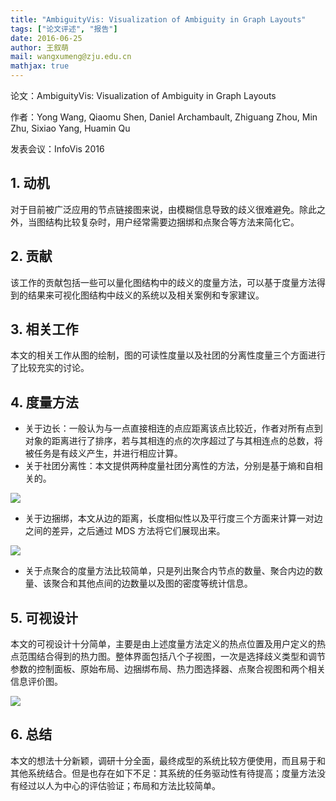 ```yaml
---
title: "AmbiguityVis: Visualization of Ambiguity in Graph Layouts"
tags: ["论文评述", "报告"]
date: 2016-06-25
author: 王叙萌
mail: wangxumeng@zju.edu.cn
mathjax: true
---
```


论文：AmbiguityVis: Visualization of Ambiguity in Graph Layouts

作者：Yong Wang, Qiaomu Shen, Daniel Archambault, Zhiguang Zhou, Min Zhu, Sixiao Yang, Huamin Qu

发表会议：InfoVis 2016

## 1. 动机

对于目前被广泛应用的节点链接图来说，由模糊信息导致的歧义很难避免。除此之外，当图结构比较复杂时，用户经常需要边捆绑和点聚合等方法来简化它。

## 2. 贡献

该工作的贡献包括一些可以量化图结构中的歧义的度量方法，可以基于度量方法得到的结果来可视化图结构中歧义的系统以及相关案例和专家建议。

## 3. 相关工作

本文的相关工作从图的绘制，图的可读性度量以及社团的分离性度量三个方面进行了比较充实的讨论。

## 4. 度量方法

-   关于边长：一般认为与一点直接相连的点应距离该点比较近，作者对所有点到对象的距离进行了排序，若与其相连的点的次序超过了与其相连点的总数，将被任务是有歧义产生，并进行相应计算。
-   关于社团分离性：本文提供两种度量社团分离性的方法，分别是基于熵和自相关的。

![](http://www.cad.zju.edu.cn/home/vagblog/wp-content/uploads/2016/06/QQ%E5%9B%BE%E7%89%8720160625160546.png)

-   关于边捆绑，本文从边的距离，长度相似性以及平行度三个方面来计算一对边之间的差异，之后通过 MDS 方法将它们展现出来。

![](http://www.cad.zju.edu.cn/home/vagblog/wp-content/uploads/2016/06/QQ%E5%9B%BE%E7%89%8720160625161423.png)

-   关于点聚合的度量方法比较简单，只是列出聚合内节点的数量、聚合内边的数量、该聚合和其他点间的边数量以及图的密度等统计信息。

## 5. 可视设计

本文的可视设计十分简单，主要是由上述度量方法定义的热点位置及用户定义的热点范围结合得到的热力图。整体界面包括八个子视图，一次是选择歧义类型和调节参数的控制面板、原始布局、边捆绑布局、热力图选择器、点聚合视图和两个相关信息评价图。

![](http://www.cad.zju.edu.cn/home/vagblog/wp-content/uploads/2016/06/%E5%9B%BE%E7%89%871.png)

## 6. 总结

本文的想法十分新颖，调研十分全面，最终成型的系统比较方便使用，而且易于和其他系统结合。但是也存在如下不足：其系统的任务驱动性有待提高；度量方法没有经过以人为中心的评估验证；布局和方法比较简单。
